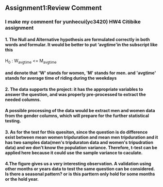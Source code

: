 ## Assignment1:Review Comment
### I make my comment for yunhecui(yc3420) HW4 Citibike assignment
#### 1. The Null and Alternative hypothesis are formulated correctly in both words and formular. It would be better to put ‘avgtime'in the subscript like this
H<sub>0</sub> : W<sub>avgtime</sub> <= M<sub>avgtime</sub>
#### and denote that 'W' stands for women, 'M' stands for men. and 'avgtime' stands for average time of riding during the weekdays

#### 2. The data supports the project: it has the appropriate variables to answer the question, and was properly pre-processed to extract the needed columns.
#### A possible processing of the data would be extract men and women data from the gender columns, which will prepare for the further statistical testing.



#### 3. As for the test for this quesiton, since the question is do difference exist between mean women tripduration and mean men tripduration and it has two samples data(men's tripduraton data and women's tripudration data) and we don't know the population variance. Therefore, t-test can be applied here because it could use the sample variance to caculate.


#### 4.The figure gives us a very interesting observation. A validation using other months or years data to test the same question can be considered. Is there a seasonal pattern? or is this parttern only hold for some months or the hold year.
